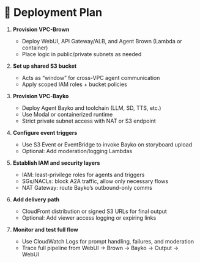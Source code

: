 # 🚀 Deployment Plan

1. **Provision VPC-Brown**

   - Deploy WebUI, API Gateway/ALB, and Agent Brown (Lambda or container)
   - Place logic in public/private subnets as needed

2. **Set up shared S3 bucket**

   - Acts as “window” for cross-VPC agent communication
   - Apply scoped IAM roles + bucket policies

3. **Provision VPC-Bayko**

   - Deploy Agent Bayko and toolchain (LLM, SD, TTS, etc.)
   - Use Modal or containerized runtime
   - Strict private subnet access with NAT or S3 endpoint

4. **Configure event triggers**

   - Use S3 Event or EventBridge to invoke Bayko on storyboard upload
   - Optional: Add moderation/logging Lambdas

5. **Establish IAM and security layers**

   - IAM: least-privilege roles for agents and triggers
   - SGs/NACLs: block A2A traffic, allow only necessary flows
   - NAT Gateway: route Bayko’s outbound-only comms

6. **Add delivery path**

   - CloudFront distribution or signed S3 URLs for final output
   - Optional: Add viewer access logging or expiring links

7. **Monitor and test full flow**
   - Use CloudWatch Logs for prompt handling, failures, and moderation
   - Trace full pipeline from WebUI → Brown → Bayko → Output → WebUI
